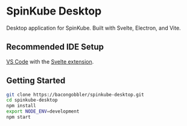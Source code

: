 # SpinKube Desktop

Desktop application for SpinKube. Built with Svelte, Electron, and Vite.

## Recommended IDE Setup

[VS Code](https://code.visualstudio.com/) with the [Svelte extension](https://marketplace.visualstudio.com/items?itemName=svelte.svelte-vscode).

## Getting Started

```bash
git clone https://bacongobbler/spinkube-desktop.git
cd spinkube-desktop
npm install
export NODE_ENV=development
npm start
```
